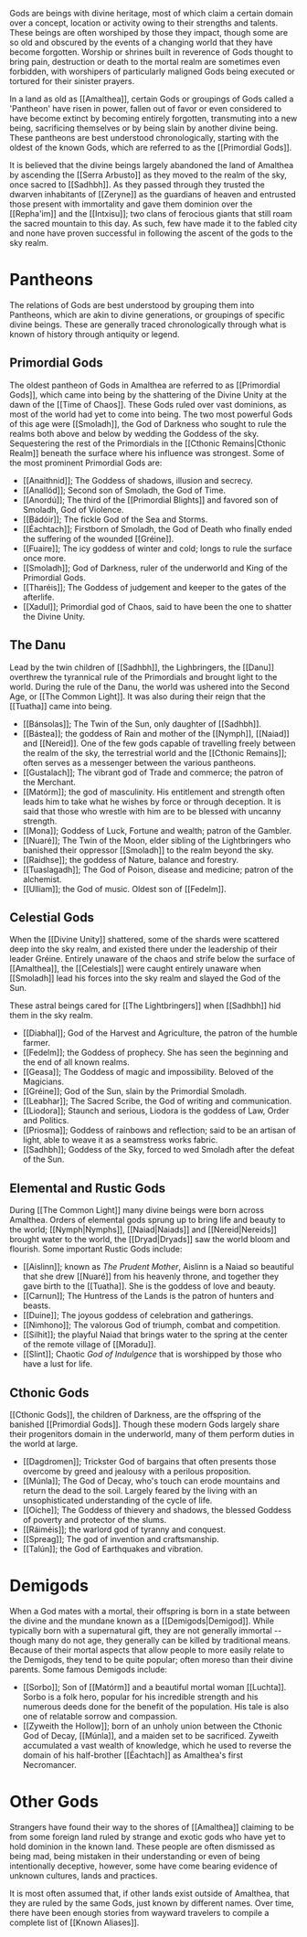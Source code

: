 Gods are beings with divine heritage, most of which claim a certain domain over a concept, location or activity owing to their strengths and talents. These beings are often worshiped by those they impact, though some are so old and obscured by the events of a changing world that they have become forgotten. Worship or shrines built in reverence of Gods thought to bring pain, destruction or death to the mortal realm are sometimes even forbidden, with worshipers of particularly maligned Gods being executed or tortured for their sinister prayers.

In a land as old as [[Amalthea]], certain Gods or groupings of Gods called a 'Pantheon' have risen in power,  fallen out of favor or even considered to have become extinct by becoming entirely forgotten, transmuting into a new being, sacrificing themselves or by being slain by another divine being. These pantheons are best understood chronologically, starting with the oldest of the known Gods, which are referred to as the [[Primordial Gods]].

It is believed that the divine beings largely abandoned the land of Amalthea by ascending the [[Serra Arbusto]] as they moved to the realm of the sky, once sacred to [[Sadhbh]]. As they passed through they trusted the dwarven inhabitants of [[Zeryne]] as the guardians of heaven and entrusted those present with immortality and gave them dominion over the [[Repha'im]] and the [[Intxisu]]; two clans of ferocious giants that still roam the sacred mountain to this day. As such, few have made it to the fabled city and none have proven successful in following the ascent of the gods to the sky realm.

# Pantheons
The relations of Gods are best understood by grouping them into Pantheons, which are akin to divine generations, or groupings of specific divine beings. These are generally traced chronologically through what is known of history through antiquity or legend.

## Primordial Gods
The oldest pantheon of Gods in Amalthea are referred to as [[Primordial Gods]], which came into being by the shattering of the Divine Unity at the dawn of the [[Time of Chaos]]. These Gods ruled over vast dominions, as most of the world had yet to come into being. The two most powerful Gods of this age were [[Smoladh]], the God of Darkness who sought to rule the realms both above and below by wedding the Goddess of the sky. Sequestering the rest of the Primordials in the [[Cthonic Remains|Cthonic Realm]] beneath the surface where his influence was strongest. Some of the most prominent Primordial Gods are:

- [[Anaithnid]]; The Goddess of shadows, illusion and secrecy.
- [[Anallód]]; Second son of Smoladh, the God of Time.
- [[Anordú]]; The third of the [[Primordial Blights]] and favored son of Smoladh, God of Violence.
- [[Bádóir]]; The fickle God of the Sea and Storms.
- [[Éachtach]]; Firstborn of Smoladh, the God of Death who finally ended the suffering of the wounded [[Gréine]].
- [[Fuaire]]; The icy goddess of winter and cold; longs to rule the surface once more.
- [[Smoladh]]; God of Darkness, ruler of the underworld and King of the Primordial Gods.
- [[Tharéis]]; The Goddess of judgement and keeper to the gates of the afterlife.
- [[Xadul]]; Primordial god of Chaos, said to have been the one to shatter the Divine Unity.

## The Danu
Lead by the twin children of [[Sadhbh]], the Lighbringers, the [[Danu]] overthrew the tyrannical rule of the Primordials and brought light to the world. During the rule of the Danu, the world was ushered into the Second Age, or [[The Common Light]]. It was also during their reign that the [[Tuatha]] came into being.


- [[Bánsolas]]; The Twin of the Sun, only daughter of [[Sadhbh]]. 
- [[Bástea]]; the goddess of Rain and mother of the [[Nymph]], [[Naiad]] and [[Nereid]]. One of the few gods capable of travelling freely between the realm of the sky, the terrestrial world and the [[Cthonic Remains]]; often serves as a messenger between the various pantheons.
- [[Gustalach]]; The vibrant god of Trade and commerce; the patron of the Merchant.
- [[Matórm]]; the god of masculinity. His entitlement and strength often leads him to take what he wishes by force or through deception. It is said that those who wrestle with him are to be blessed with uncanny strength.
- [[Mona]]; Goddess of Luck, Fortune and wealth; patron of the Gambler.
- [[Nuaré]]; The Twin of the Moon, elder sibling of the Lightbringers who banished their oppressor [[Smoladh]] to the realm beyond the sky.
- [[Raidhse]]; the goddess of Nature, balance and forestry.
- [[Tuaslagadh]]; The God of Poison, disease and medicine; patron of the alchemist.
- [[Ulliam]]; the God of music. Oldest son of [[Fedelm]].

## Celestial Gods
When the [[Divine Unity]] shattered, some of the shards were scattered deep into the sky realm, and existed there under the leadership of their leader Gréine. Entirely unaware of the chaos and strife below the surface of [[Amalthea]], the [[Celestials]] were caught entirely unaware when [[Smoladh]] lead his forces into the sky realm and slayed the God of the Sun. 

These astral beings cared for [[The Lightbringers]] when [[Sadhbh]] hid them in the sky realm.

- [[Diabhal]]; God of the Harvest and Agriculture, the patron of the humble farmer.
- [[Fedelm]]; the Goddess of prophecy. She has seen the beginning and the end of all known realms.
- [[Geasa]]; The Goddess of magic and impossibility. Beloved of the Magicians.
- [[Gréine]]; God of the Sun, slain by the Primordial Smoladh.
- [[Leabhar]]; The Sacred Scribe, the God of writing and communication.
- [[Liodora]]; Staunch and serious, Liodora is the goddess of Law, Order and Politics.
- [[Priosma]]; Goddess of rainbows and reflection; said to be an artisan of light, able to weave it as a seamstress works fabric.
- [[Sadhbh]]; Goddess of the Sky, forced to wed Smoladh after the defeat of the Sun.


## Elemental and Rustic Gods
During [[The Common Light]] many divine beings were born across Amalthea. Orders of elemental gods sprung up to bring life and beauty to the world; [[Nymph|Nymphs]], [[Naiad|Naiads]] and [[Nereid|Nereids]] brought water to the world, the [[Dryad|Dryads]] saw the world bloom and flourish. Some important Rustic Gods include:

- [[Aislinn]]; known as *The Prudent Mother*, Aislinn is a Naiad so beautiful that she drew [[Nuaré]] from his heavenly throne, and together they gave birth to the [[Tuatha]]. She is the goddess of love and beauty.
- [[Carnun]]; The Huntress of the Lands is the patron of hunters and beasts.
- [[Duine]]; The joyous goddess of celebration and gatherings.
- [[Nimhono]]; The valorous God of triumph, combat and competition.
- [[Silhit]]; the playful Naiad that brings water to the spring at the center of the remote village of [[Moradu]].
- [[Slint]]; Chaotic *God of Indulgence* that is worshipped by those who have a lust for life.

## Cthonic Gods
[[Cthonic Gods]], the children of Darkness, are the offspring of the banished [[Primordial Gods]]. Though these modern Gods largely share their progenitors domain in the underworld, many of them perform duties in the world at large. 

- [[Dagdromen]]; Trickster God of bargains that often presents those overcome by greed and jealousy with a perilous proposition.
- [[Múnla]]; The God of Decay, who's touch can erode mountains and return the dead to the soil. Largely feared by the living with an unsophisticated understanding of the cycle of life.
- [[Oíche]]; The Goddess of thievery and shadows, the blessed Goddess of poverty and protector of the slums.
- [[Ráiméis]]; the warlord god of tyranny and conquest. 
- [[Spreag]]; The god of invention and craftsmanship.
- [[Talún]]; the God of Earthquakes and vibration.

# Demigods
When a God mates with a mortal, their offspring is born in a state between the divine and the mundane known as a [[Demigods|Demigod]]. While typically born with a supernatural gift, they are not generally immortal -- though many do not age, they generally can be killed by traditional means. Because of their mortal aspects that allow people to more easily relate to the Demigods, they tend to be quite popular; often moreso than their divine parents. Some famous Demigods include:

- [[Sorbo]]; Son of [[Matórm]] and a beautiful mortal woman [[Luchta]]. Sorbo is a folk hero, popular for his incredible strength and his numerous deeds done for the benefit of the population. His tale is also one of relatable sorrow and compassion.
- [[Zyweith the Hollow]]; born of an unholy union between the Cthonic God of Decay, [[Múnla]], and a maiden set to be sacrificed. Zyweith accumulated a vast wealth of knowledge, which he used to reverse the domain of his half-brother [[Éachtach]] as Amalthea's first Necromancer.

# Other Gods

Strangers have found their way to the shores of [[Amalthea]] claiming to be from some foreign land ruled by strange and exotic gods who have yet to hold dominion in the known land. These people are often dismissed as being mad, being mistaken in their understanding or even of being intentionally deceptive, however, some have come bearing evidence of unknown cultures, lands and practices.

It is most often assumed that, if other lands exist outside of Amalthea, that they are ruled by the same Gods, just known by different names. Over time, there have been enough stories from wayward travelers to compile a complete list of [[Known Aliases]].